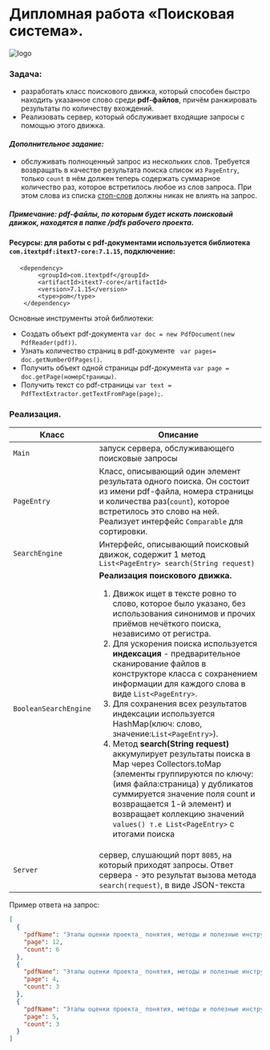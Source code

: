 # Дипломная работа «Поисковая система».

![logo](https://encrypted-tbn0.gstatic.com/images?q=tbn:ANd9GcSAyQOmNXp5T6Sl_8Dvk-RmYDDd3PZ-AsppRx0CKviv-Xdgfzvj3H85lf47chaoxrkjZX4&usqp=CAU)

### **Задача:**  
- разработать класс поискового движка, который способен быстро находить указанное слово среди **pdf-файлов**, причём ранжировать результаты по количеству вхождений.  
- Реализовать сервер, который обслуживает входящие запросы с помощью этого движка.
#### *Дополнительное задание:*
- обслуживать полноценный запрос из нескольких слов. Требуется возвращать в качестве результата поиска список из `PageEntry`, только `count` в нём должен теперь содержать суммарное количество раз, которое встретилось любое из слов запроса. При этом слова из списка [стоп-слов](https://github.com/Netology-cp/pcs-final-diplom/blob/main/stop-ru.txt) должны никак не влиять на запрос.

##### Примечание: pdf-файлы, по которым будет искать поисковый движок, находятся в папке /pdfs рабочего проекта. 

#### Ресурсы: для работы с pdf-документами используется библиотека `com.itextpdf:itext7-core:7.1.15`, подключение:
       <dependency>
            <groupId>com.itextpdf</groupId>
            <artifactId>itext7-core</artifactId>
            <version>7.1.15</version>
            <type>pom</type>
        </dependency>
        
Основные инструменты  этой библиотеки:
* Cоздать объект pdf-документа `var doc = new PdfDocument(new PdfReader(pdf))`.
* Узнать количество  страниц в pdf-документе ` var pages= doc.getNumberOfPages()`.
* Получить объект одной страницы pdf-документа `var page = doc.getPage(номерСтраницы)`.
* Получить текст со pdf-страницы `var text = PdfTextExtractor.getTextFromPage(page);`.

### Реализация.   

| Класс      | Описание |
| ----------- | ----------- |
| `Main`      | запуск сервера, обслуживающего поисковые запросы|
| `PageEntry`   | Класс, описывающий один элемент результата одного поиска. Он состоит из имени pdf-файла, номера страницы и количества раз(`count`), которое встретилось это слово на ней. Реализует интерфейс `Comparable` для сортировки.|
| `SearchEngine`   | Интерфейс, описывающий поисковый движок, содержит 1 метод ` List<PageEntry> search(String request)`|
| `BooleanSearchEngine`   | **Реализация поискового движка.** <ol><li>Движок ищет в тексте ровно то слово, которое было указано, без использования синонимов и прочих приёмов нечёткого поиска, независимо от регистра.</li><li>Для ускорения поиска используется **индексация** - предварительное сканирование файлов в конструкторе класса с сохранением информации для каждого слова в виде `List<PageEntry>`.</li><li>Для сохранения всех результатов индексации используется HashMap(ключ: слово, значение:`List<PageEntry>`).</li>  <li>Метод **search(String request)**  аккумулирует результаты поиска в Map через Collectors.toMap (элементы группируются по ключу: (имя файла:страница) у дубликатов суммируется значение поля count и возвращается 1-й элемент) и возвращает коллекцию значений `values() т.е List<PageEntry>` с итогами поиска</li>|
| `Server`   | сервер, слушающий порт `8085`, на который приходят запросы. Ответ сервера - это результат вызова метода `search(request)`, в виде JSON-текста |

Пример ответа на запрос:
```json
[
  {
    "pdfName": "Этапы оценки проекта_ понятия, методы и полезные инструменты.pdf",
    "page": 12,
    "count": 6
  },
  {
    "pdfName": "Этапы оценки проекта_ понятия, методы и полезные инструменты.pdf",
    "page": 4,
    "count": 3
  },
  {
    "pdfName": "Этапы оценки проекта_ понятия, методы и полезные инструменты.pdf",
    "page": 5,
    "count": 3
  }
]
```
